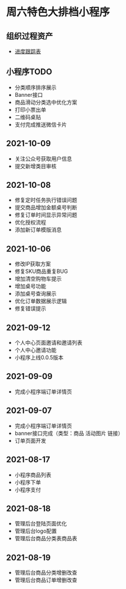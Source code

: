 # 周六特色大排档小程序

## 组织过程资产

- [进度跟踪表](https://docs.qq.com/sheet/DQVJEa0pGWkVKbVVE?tab=BB08J2)
  

## 小程序TODO

- 分类顺序排序展示
- Banner接口
- 商品滑动分类选中优化方案
- 打印小票出单
- 二维码桌贴
- 支付完成推送微信卡片

## 2021-10-09

- 关注公众号获取用户信息
- 提交新增类目审核

## 2021-10-08

- 修复定时任务执行错误问题
- 提交商品增加金额桌号判断 
- 修复订单时间显示异常问题
- 优化授权流程
- 添加新订单模版消息

## 2021-10-06

- 修改IP获取方案
- 修复SKU商品重复BUG
- 增加清空购物车提示
- 增加桌号功能
- 添加桌号查询展示
- 优化订单数据展示逻辑
- 修复错误提示

## 2021-09-12

- 个人中心页面邀请和邀请列表
- 个人中心邀请功能
- 小程序上线0.0.5版本

## 2021-09-09

- 完成小程序端订单详情页

## 2021-09-07

- 完成小程序端订单详情页
- banner接口完成（类型：商品 活动图片 链接）
- 订单页面开发

## 2021-08-17

- 小程序商品列表
- 小程序下单
- 小程序支付

## 2021-08-18

- 管理后台登陆页面优化
- 管理后台logo配置
- 管理后台商品分类表商品表

## 2021-08-19

- 管理后台商品分类增删改查
- 管理后台商品订单增删改查

